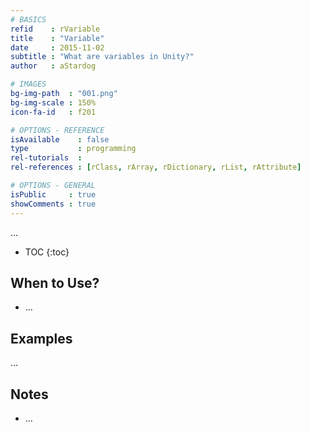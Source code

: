 ```yaml
---
# BASICS
refid    : rVariable
title    : "Variable"
date     : 2015-11-02
subtitle : "What are variables in Unity?"
author   : aStardog

# IMAGES
bg-img-path  : "001.png"
bg-img-scale : 150%
icon-fa-id   : f201

# OPTIONS - REFERENCE
isAvailable    : false
type           : programming
rel-tutorials  : 
rel-references : [rClass, rArray, rDictionary, rList, rAttribute]

# OPTIONS - GENERAL
isPublic     : true
showComments : true
---
```

...

* TOC
{:toc}

## When to Use?

* ...

## Examples

...

## Notes

* ...